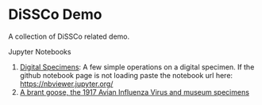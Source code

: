 # DiSSCo Demo
A collection of DiSSCo related demo. 


Jupyter Notebooks 

1. [Digital Specimens](https://github.com/DiSSCo/demo/blob/master/notebooks/digital-specimen-demo1.ipynb): A few simple operations on a digital specimen. 
If the github notebook page is not loading paste the notebook url here: https://nbviewer.jupyter.org/
2. [A brant goose, the 1917 Avian Influenza Virus and museum specimens](https://github.com/DiSSCo/demo/blob/master/notebooks/brantabernicla.ipynb)
